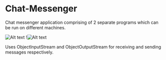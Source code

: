 # Chat-Messenger
Chat messenger application comprising of 2 separate programs which can be run on different machines. 

![Alt text](https://cloud.githubusercontent.com/assets/7206098/21295384/eb66ec94-c579-11e6-90f7-f6bfd6faaaa2.PNG)
!![Alt text](https://cloud.githubusercontent.com/assets/7206098/21295383/eb66474e-c579-11e6-897e-65e657243f4b.PNG)

Uses ObjectInputStream and ObjectOutputStream for receiving and sending messages respectively.
